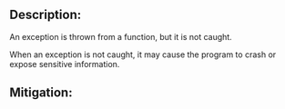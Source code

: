 ## Description:

An exception is thrown from a function, but it is not caught.

When an exception is not caught, it may cause the program to crash or expose sensitive information.

## Mitigation:
